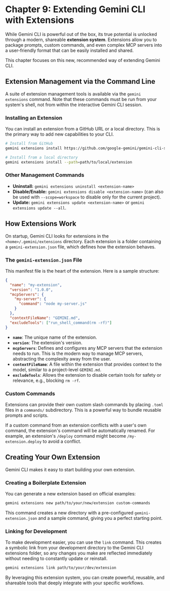 # Chapter 9: Extending Gemini CLI with Extensions

While Gemini CLI is powerful out of the box, its true potential is unlocked through a modern, shareable **extension system**. Extensions allow you to package prompts, custom commands, and even complex MCP servers into a user-friendly format that can be easily installed and shared.

This chapter focuses on this new, recommended way of extending Gemini CLI.

## Extension Management via the Command Line

A suite of extension management tools is available via the `gemini extensions` command. Note that these commands must be run from your system's shell, not from within the interactive Gemini CLI session.

### Installing an Extension
You can install an extension from a GitHub URL or a local directory. This is the primary way to add new capabilities to your CLI.
```bash
# Install from GitHub
gemini extensions install https://github.com/google-gemini/gemini-cli-security

# Install from a local directory
gemini extensions install --path=path/to/local/extension
```

### Other Management Commands
- **Uninstall:** `gemini extensions uninstall <extension-name>`
- **Disable/Enable:** `gemini extensions disable <extension-name>` (can also be used with `--scope=workspace` to disable only for the current project).
- **Update:** `gemini extensions update <extension-name>` or `gemini extensions update --all`.

## How Extensions Work

On startup, Gemini CLI looks for extensions in the `<home>/.gemini/extensions` directory. Each extension is a folder containing a `gemini-extension.json` file, which defines how the extension behaves.

### The `gemini-extension.json` File
This manifest file is the heart of the extension. Here is a sample structure:
```json
{
  "name": "my-extension",
  "version": "1.0.0",
  "mcpServers": {
    "my-server": {
      "command": "node my-server.js"
    }
  },
  "contextFileName": "GEMINI.md",
  "excludeTools": ["run_shell_command(rm -rf)"]
}
```
- **`name`**: The unique name of the extension.
- **`version`**: The extension's version.
- **`mcpServers`**: Defines and configures any MCP servers that the extension needs to run. This is the modern way to manage MCP servers, abstracting the complexity away from the user.
- **`contextFileName`**: A file within the extension that provides context to the model, similar to a project-level `GEMINI.md`.
- **`excludeTools`**: Allows the extension to disable certain tools for safety or relevance, e.g., blocking `rm -rf`.

### Custom Commands
Extensions can provide their own custom slash commands by placing `.toml` files in a `commands/` subdirectory. This is a powerful way to bundle reusable prompts and scripts.

If a custom command from an extension conflicts with a user's own command, the extension's command will be automatically renamed. For example, an extension's `/deploy` command might become `/my-extension.deploy` to avoid a conflict.

## Creating Your Own Extension

Gemini CLI makes it easy to start building your own extension.

### Creating a Boilerplate Extension
You can generate a new extension based on official examples:
```bash
gemini extensions new path/to/your/new/extension custom-commands
```
This command creates a new directory with a pre-configured `gemini-extension.json` and a sample command, giving you a perfect starting point.

### Linking for Development
To make development easier, you can use the `link` command. This creates a symbolic link from your development directory to the Gemini CLI extensions folder, so any changes you make are reflected immediately without needing to constantly update or reinstall.
```bash
gemini extensions link path/to/your/dev/extension
```
By leveraging this extension system, you can create powerful, reusable, and shareable tools that deeply integrate with your specific workflows.
